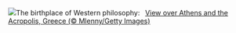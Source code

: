 ![](https://www.bing.com/th?id=OHR.AthensAcropolis_EN-US8385195396_UHD.jpg&w=1000)The birthplace of Western philosophy:&nbsp;&ensp;[View over Athens and the Acropolis, Greece (© Mlenny/Getty Images)](https://www.bing.com/th?id=OHR.AthensAcropolis_EN-US8385195396_UHD.jpg)
<br><br/>
